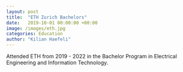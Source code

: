 ```yaml
---
layout: post
title:  "ETH Zurich Bachelors"
date:   2019-10-01 00:00:00 +00:00
image: /images/eth.jpg
categories: Education
author: "Kilian Haefeli"
---
```

Attended ETH from 2019 - 2022 in the Bachelor Program in Electrical Engineering and Information Technology.